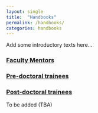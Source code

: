 ```yaml
---
layout: single
title:  "Handbooks"
permalink: /handbooks/
categories: handbooks
---
```


Add some introductory texts here...


### [Faculty Mentors](faculty/)
### [Pre-doctoral trainees](trainees/)
### [Post-doctoral trainees](trainees/)


To be added (TBA)